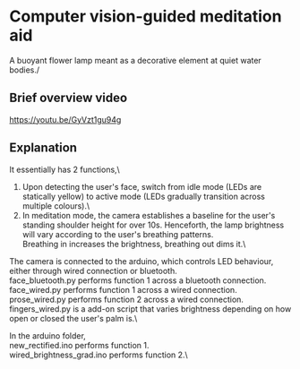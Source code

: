 # Computer vision-guided meditation aid

A buoyant flower lamp meant as a decorative element at quiet water bodies./

## Brief overview video
https://youtu.be/GyVzt1gu94g

## Explanation

It essentially has 2 functions,\

1) Upon detecting the user's face, switch from idle mode (LEDs are statically yellow) to active mode (LEDs gradually transition across multiple colours).\
2) In meditation mode, the camera establishes a baseline for the user's standing shoulder height for over 10s. Henceforth, the lamp brightness will vary according to the user's breathing patterns.\
Breathing in increases the brightness, breathing out dims it.\

The camera is connected to the arduino, which controls LED behaviour, either through wired connection or bluetooth.\
face_bluetooth.py performs function 1 across a bluetooth connection.\
face_wired.py performs function 1 across a wired connection.\
prose_wired.py performs function 2 across a wired connection.\
fingers_wired.py is a add-on script that varies brightness depending on how open or closed the user's palm is.\

In the arduino folder,\
new_rectified.ino performs function 1.\
wired_brightness_grad.ino performs function 2.\


